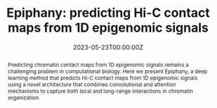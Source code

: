 ---
abstract: Predicting chromatin contact maps from 1D epigenomic signals remains a challenging problem in computational biology. Here we present Epiphany, a deep learning method that predicts Hi-C contact maps from 1D epigenomic signals using a novel architecture that combines convolutional and attention mechanisms to capture both local and long-range interactions in chromatin organization.
authors:
- admin
- Christina S. Leslie
date: "2023-05-23T00:00:00Z"
doi: "10.1186/s13059-023-02934-9"
featured: false
publication: "Genome Biology"
publication_short: "Genome Biol"
publication_types:
- "2"
publishDate: "2023-05-23T00:00:00Z"
title: "Epiphany: predicting Hi-C contact maps from 1D epigenomic signals"
url_pdf: https://link.springer.com/content/pdf/10.1186/s13059-023-02934-9.pdf
---